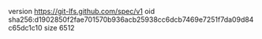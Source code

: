 version https://git-lfs.github.com/spec/v1
oid sha256:d1902850f2fae701570b936acb25938cc6dcb7469e7251f7da09d84c65dc1c10
size 6512
